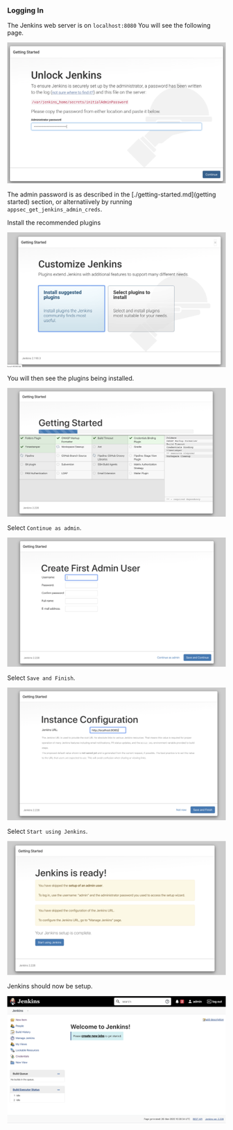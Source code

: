 ### Logging In

The Jenkins web server is on `localhost:8080` You will see the following page.

![](images/2.png)

The admin password is as described in the [./getting-started.md](getting started) section, or alternatiively by running `appsec_get_jenkins_admin_creds`.

Install the recommended plugins

![](images/3.png)

You will then see the plugins being installed.

![](images/4.png)

Select `Continue as admin`.

![](images/5.png)

Select `Save and Finish`.

![](images/6.png)

Select `Start using Jenkins`.

![](images/7.png)

Jenkins should now be setup.

![](images/8.png)
